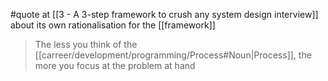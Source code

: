#quote at [[3 - A 3-step framework to crush any system design interview]] about its own rationalisation for the [[framework]]

> The less you think of the [[carreer/development/programming/Process#Noun|Process]], the more you focus at the problem at hand
